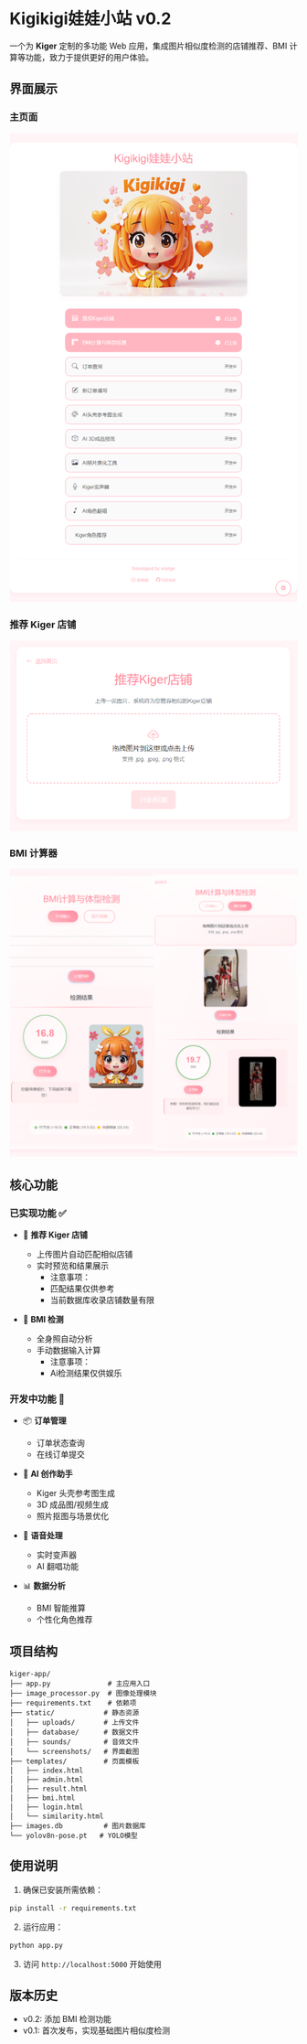 # Kigikigi娃娃小站 v0.2

一个为 **Kiger** 定制的多功能 Web 应用，集成图片相似度检测的店铺推荐、BMI 计算等功能，致力于提供更好的用户体验。

## 界面展示

### 主页面
![主页面](./static/screenshots/home.png)

### 推荐 Kiger 店铺
![推荐 Kiger 店铺](./static/screenshots/similarity.png)

### BMI 计算器
![BMI计算器](./static/screenshots/bmi.png)

## 核心功能

### 已实现功能 ✅

- 🏪 **推荐 Kiger 店铺**
  - 上传图片自动匹配相似店铺
  - 实时预览和结果展示
    - 注意事项：
    - 匹配结果仅供参考
    - 当前数据库收录店铺数量有限
  
- 📏 **BMI 检测**
  - 全身照自动分析
  - 手动数据输入计算
    - 注意事项：
    - Ai检测结果仅供娱乐

### 开发中功能 🚧

- 📦 **订单管理**
  - 订单状态查询
  - 在线订单提交
  
- 🎨 **AI 创作助手**
  - Kiger 头壳参考图生成
  - 3D 成品图/视频生成
  - 照片抠图与场景优化
  
- 🎤 **语音处理**
  - 实时变声器
  - AI 翻唱功能
  
- 📊 **数据分析**
  - BMI 智能推算
  - 个性化角色推荐

## 项目结构

```
kiger-app/
├── app.py              # 主应用入口
├── image_processor.py  # 图像处理模块
├── requirements.txt    # 依赖项
├── static/            # 静态资源
│   ├── uploads/       # 上传文件
│   ├── database/      # 数据文件
│   ├── sounds/        # 音效文件
│   └── screenshots/   # 界面截图
├── templates/         # 页面模板
│   ├── index.html
│   ├── admin.html
│   ├── result.html
│   ├── bmi.html
│   ├── login.html
│   └── similarity.html
├── images.db          # 图片数据库
└── yolov8n-pose.pt   # YOLO模型
```

## 使用说明

1. 确保已安装所需依赖：
```bash
pip install -r requirements.txt
```

2. 运行应用：
```bash
python app.py
```

3. 访问 `http://localhost:5000` 开始使用

## 版本历史

- v0.2: 添加 BMI 检测功能
- v0.1: 首次发布，实现基础图片相似度检测